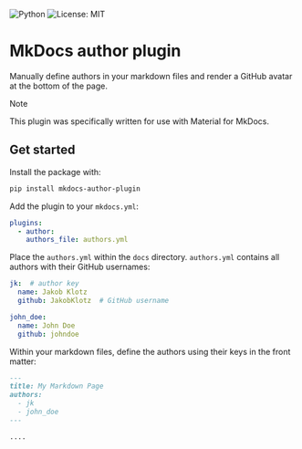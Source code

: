 ![Python](https://img.shields.io/badge/Python-3.11%20%7C%203.12-blue)
![License: MIT](https://img.shields.io/badge/License-MIT-yellow.svg)

# MkDocs author plugin

Manually define authors in your markdown files and render a GitHub avatar
at the bottom of the page.

> [!NOTE]
> This plugin was specifically written for use with Material for MkDocs.

## Get started

Install the package with:

```bash
pip install mkdocs-author-plugin
```

Add the plugin to your `mkdocs.yml`:

```yaml
plugins:
  - author:
    authors_file: authors.yml
```

Place the `authors.yml` within the `docs` directory. `authors.yml` contains all
authors with their GitHub usernames:

```yaml
jk:  # author key
  name: Jakob Klotz
  github: JakobKlotz  # GitHub username

john_doe:
  name: John Doe
  github: johndoe
```

Within your markdown files, define the authors using their keys in the 
front matter:

```markdown
---
title: My Markdown Page
authors:
  - jk
  - john_doe
---

....

```
